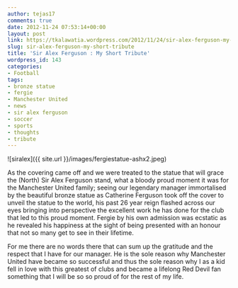 ```yaml
---
author: tejas17
comments: true
date: 2012-11-24 07:53:14+00:00
layout: post
link: https://tkalawatia.wordpress.com/2012/11/24/sir-alex-ferguson-my-short-tribute/
slug: sir-alex-ferguson-my-short-tribute
title: 'Sir Alex Ferguson : My Short Tribute'
wordpress_id: 143
categories:
- Football
tags:
- bronze statue
- fergie
- Manchester United
- news
- sir alex ferguson
- soccer
- sports
- thoughts
- tribute
---
```


![siralex]({{ site.url }}/images/fergiestatue-ashx2.jpeg)

As the covering came off and we were treated to the statue that will grace the (North) Sir Alex Ferguson stand, what a bloody proud moment it was for the Manchester United family; seeing our legendary manager immortalised by the beautiful bronze statue as Catherine Ferguson took off the cover to unveil the statue to the world, his past 26 year reign flashed across our eyes bringing into perspective the excellent work he has done for the club that led to this proud moment. Fergie by his own admission was ecstatic as he revealed his happiness at the sight of being presented with an honour that not so many get to see in their lifetime.

For me there are no words there that can sum up the gratitude and the respect that I have for our manager. He is the sole reason why Manchester United have became so successful and thus the sole reason why I as a kid fell in love with this greatest of clubs and became a lifelong Red Devil fan something that I will be so so proud of for the rest of my life.
